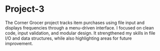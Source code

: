 # Project-3
The Corner Grocer project tracks item purchases using file input and displays frequencies through a menu-driven interface. I focused on clean code, input validation, and modular design. It strengthened my skills in file I/O and data structures, while also highlighting areas for future improvement.


